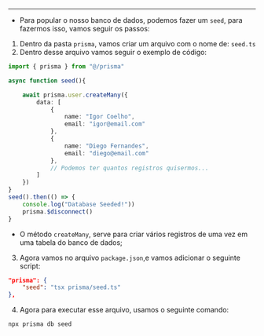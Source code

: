___
- Para popular o nosso banco de dados, podemos fazer um `seed`, para fazermos isso, vamos seguir os passos:
1. Dentro da pasta `prisma`, vamos criar um arquivo com o nome de: `seed.ts`
2. Dentro desse arquivo vamos seguir o exemplo de código:
```ts
import { prisma } from "@/prisma"

async function seed(){

	await prisma.user.createMany({
		data: [
			{
				name: "Igor Coelho",
				email: "igor@email.com"
			},
			{
				name: "Diego Fernandes",
				email: "diego@email.com"
			},
			// Podemos ter quantos registros quisermos...
		]
	})
}
seed().then(() => {
	console.log("Database Seeded!"))
	prisma.$disconnect()
}
```
- O método `createMany`, serve para criar vários registros de uma vez em uma tabela do banco de dados;
3. Agora vamos no arquivo `package.json`,e vamos adicionar o seguinte script:
```json
"prisma": {
	"seed": "tsx prisma/seed.ts"
},
```
4. Agora para executar esse arquivo, usamos o seguinte comando:
```zsh
npx prisma db seed
```
